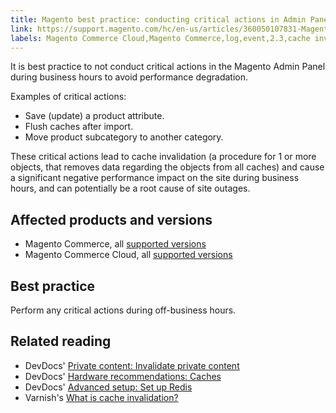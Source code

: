 ```yaml
---
title: Magento best practice: conducting critical actions in Admin Panel
link: https://support.magento.com/hc/en-us/articles/360050107831-Magento-best-practice-conducting-critical-actions-in-Admin-Panel
labels: Magento Commerce Cloud,Magento Commerce,log,event,2.3,cache invalidation,2.3.x,2.4,critical,2.4.x,actions,save,flush,move
---
```


<p>It is best practice to not conduct critical actions in the Magento Admin Panel during business hours to avoid performance degradation.</p>
<p>Examples of critical actions:</p>
<ul>
<li>Save (update) a product attribute.</li>
<li>Flush caches after import.</li>
<li>Move product subcategory to another category.</li>
</ul>
<p>These critical actions lead to cache invalidation (a procedure for 1 or more objects, that removes data regarding the objects from all caches) and cause a significant negative performance impact on the site during business hours, and can potentially be a root cause of site outages.</p>
<h2>Affected products and versions</h2>
<ul>
<li>Magento Commerce, all <a href="https://magento.com/sites/default/files/magento-software-lifecycle-policy.pdf">supported versions</a> </li>
<li>Magento Commerce Cloud, all <a href="https://magento.com/sites/default/files/magento-software-lifecycle-policy.pdf">supported versions</a>
</li>
</ul>
<h2>Best practice</h2>
<p>Perform any critical actions during off-business hours.</p>
<h2>Related reading</h2>
<ul>
<li>DevDocs' <a href="https://devdocs.magento.com/guides/v2.4/extension-dev-guide/cache/page-caching/private-content.html#invalidate-private-content">Private content: Invalidate private content</a>
</li>
<li>DevDocs' <a href="https://devdocs.magento.com/guides/v2.4/performance-best-practices/hardware.html#caches">Hardware recommendations: Caches</a>
</li>
<li>DevDocs' <a href="https://devdocs.magento.com/guides/v2.4/performance-best-practices/advanced-setup.html#set-up-redis">Advanced setup: Set up Redis</a>
</li>
<li>Varnish's <a href="https://www.varnish-software.com/glossary/what-is-cache-invalidation/">What is cache invalidation?</a>
</li>
</ul>